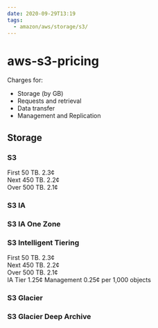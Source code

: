 ```yaml
---
date: 2020-09-29T13:19
tags:
  - amazon/aws/storage/s3/
---
```


# aws-s3-pricing

Charges for:
* Storage (by GB)
* Requests and retrieval
* Data transfer
* Management and Replication

## Storage
### S3
First 50 TB. 2.3¢  
Next 450 TB. 2.2¢  
Over 500 TB. 2.1¢  
### S3 IA
### S3 IA One Zone
### S3 Intelligent Tiering
First 50 TB. 2.3¢  
Next 450 TB. 2.2¢  
Over 500 TB. 2.1¢  
IA Tier  1.25¢
Management 0.25¢ per 1,000 objects
### S3 Glacier
### S3 Glacier Deep Archive

